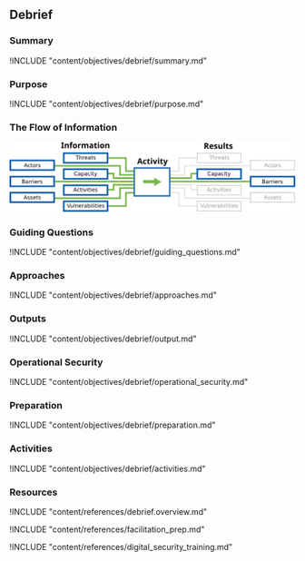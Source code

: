 ## Debrief


### Summary
!INCLUDE "content/objectives/debrief/summary.md"

### Purpose
!INCLUDE "content/objectives/debrief/purpose.md"

### The Flow of Information
![Debrief Information Flow](content/images/info_flows/data_flow_debrief.svg)

### Guiding Questions
!INCLUDE "content/objectives/debrief/guiding_questions.md"

### Approaches
!INCLUDE "content/objectives/debrief/approaches.md"

### Outputs
!INCLUDE "content/objectives/debrief/output.md"

### Operational Security
!INCLUDE "content/objectives/debrief/operational_security.md"

### Preparation
!INCLUDE "content/objectives/debrief/preparation.md"

### Activities
!INCLUDE "content/objectives/debrief/activities.md"

### Resources
<div class="greybox">
!INCLUDE "content/references/debrief.overview.md"

!INCLUDE "content/references/facilitation_prep.md"

!INCLUDE "content/references/digital_security_training.md"
</div>